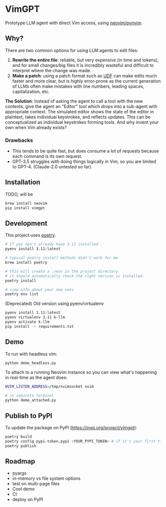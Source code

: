 # VimGPT
Prototype LLM agent with direct Vim access, using [neovim/pynvim](https://github.com/neovim/pynvim).

## Why?
There are two common options for using LLM agents to edit files:
1. **Rewrite the entire file**: reliable, but very expensive (in time and tokens), and for small changes/big files it is incredibly wasteful and difficult to interpret where the change was made.
2. **Make a patch**: using a patch format such as [UDF](https://en.wikipedia.org/wiki/Diff) can make edits much faster and more clear, but is highly error-prone as the current generation of LLMs often make mistakes with line numbers, leading spaces, capitalization, etc.

**The Solution**: Instead of asking the agent to call a tool with the new contents, give the agent an "Editor" tool which drops into a sub-agent with appropriate context. The simulated editor shows the state of the editor in plaintext, takes individual keystrokes, and reflects updates. This can be conceptualized as individual keystrokes forming tools. And why invent your own when Vim already exists?

### Drawbacks
- This tends to be quite fast, but does consume a lot of requests because each command is its own request.
- GPT-3.5 struggles with doing things logically in Vim, so you are limited to GPT-4. (Claude-2.0 untested so far).

## Installation
TODO, will be
```bash
brew install neovim
pip install vimgpt
```

## Development
This project uses [poetry](https://python-poetry.org/).

```bash
# If you don't already have 3.11 installed
pyenv install 3.11:latest

# typical poetry install methods didn't work for me
brew install poetry 

# this will create a .venv in the project directory.
# it should automatically check the right version is installed.
poetry install

# view info about your new venv
poetry env list
```

(Deprecated) Old version using pyenv/virtualenv
```bash
pyenv install 3.11:latest
pyenv virtualenv 3.11 k-llm
pyenv activate k-llm
pip install -r requirements.txt
```

## Demo
To run with headless vim:
```bash
python demo_headless.py
```

To attach to a running Neovim instance so you can view what's happening in real-time as the agent does:
```bash
NVIM_LISTEN_ADDRESS=/tmp/nvimsocket nvim

# in separate terminal
python demo_attached.py
```

## Publish to PyPI
To update the package on PyPI (https://pypi.org/project/vimgpt):

```bash
poetry build
poetry config pypi-token.pypi <YOUR_PYPI_TOKEN> # if it's your first time
poetry publish
```



## Roadmap
- pyargs
- in-memory vs file system options
- test on multi-page files
- Cool demo
- CI
- deploy on PyPI
